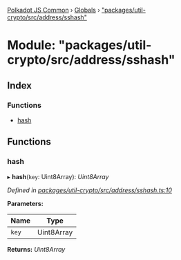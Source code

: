 [Polkadot JS Common](../README.md) › [Globals](../globals.md) › ["packages/util-crypto/src/address/sshash"](_packages_util_crypto_src_address_sshash_.md)

# Module: "packages/util-crypto/src/address/sshash"

## Index

### Functions

* [hash](_packages_util_crypto_src_address_sshash_.md#hash)

## Functions

###  hash

▸ **hash**(`key`: Uint8Array): *Uint8Array*

*Defined in [packages/util-crypto/src/address/sshash.ts:10](https://github.com/polkadot-js/common/blob/4111122c/packages/util-crypto/src/address/sshash.ts#L10)*

**Parameters:**

Name | Type |
------ | ------ |
`key` | Uint8Array |

**Returns:** *Uint8Array*
